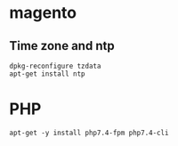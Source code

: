 # magento

## Time zone and ntp
```
dpkg-reconfigure tzdata
apt-get install ntp
```

# PHP
```
apt-get -y install php7.4-fpm php7.4-cli
```
